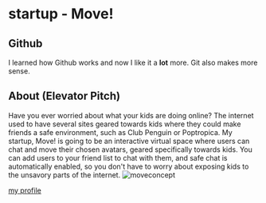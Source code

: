# startup - Move!
## Github
I learned how Github works and now I like it a **lot** more. Git also makes more sense.
## About (Elevator Pitch)
Have you ever worried about what your kids are doing online? The internet used to have several sites geared towards kids where they could make friends a safe environment, such as Club Penguin or Poptropica. My startup, Move! is going to be an interactive virtual space where users can chat and move their chosen avatars, geared specifically towards kids. You can add users to your friend list to chat with them, and safe chat is automatically enabled, so you don't have to worry about exposing kids to the unsavory parts of the internet.
![moveconcept](https://drive.google.com/file/d/1G_H_MCdhK1WYJ6Yzk0muhM-n1KIDpicX/preview)

[my profile](https://github.com/jeffreysalewis)
